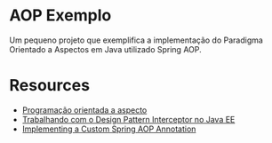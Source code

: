 # AOP Exemplo

<p>
Um pequeno projeto que exemplifica a implementação do Paradigma Orientado a Aspectos em Java utilizado Spring AOP.
</p>

# Resources

- [Programação orientada a aspecto](https://pt.wikipedia.org/wiki/Programa%C3%A7%C3%A3o_orientada_a_aspecto)
- [Trabalhando com o Design Pattern Interceptor no Java EE](https://www.devmedia.com.br/trabalhando-com-o-design-pattern-interceptor-no-java-ee/32842)
- [Implementing a Custom Spring AOP Annotation](https://www.baeldung.com/spring-aop-annotation)
